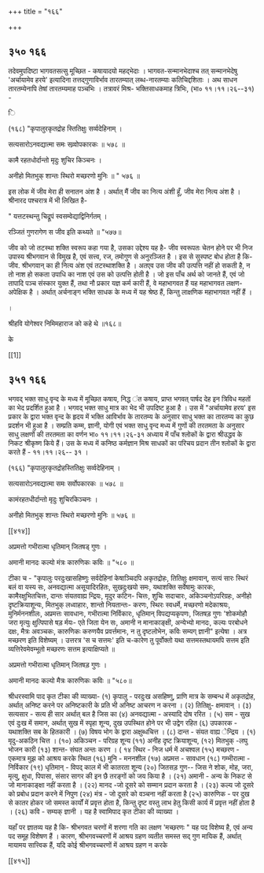 +++
title = "१६६"

+++


## ३५० १६६
तदेवमुपदिष्टा भागवतसत्सु मूच्छित - कषायादयो महद्भेदाः । भागवत-सन्मानभेदाश्च तत् सन्मानभेदेषु 'अर्चायामेव हरये' इत्यादिना तत्तद्गुणाविर्भाव तारतम्यात् लब्ध-नारतम्याः कतिचिद्दशिताः । अथ साधन तारतम्येनापि तेषां तारतम्यमाह पञ्चभिः । तत्रावरं मिश्र- भक्तिसाधकमाह त्रिभिः, (भा० ११।११।२६--३१) - 

ि 

(१६८) "कृपालुरकृतद्रोह स्तितिक्षुः सर्व्वदेहिनाम् । 

सत्यसारोऽनवद्यात्मा समः सव्र्वोपकारकः ॥ ५७८ ॥ 

कामै रहतधोर्दान्तो मृदुः शुचिर किञ्चनः । 

अनीहो मितभुक् शान्तः स्थिरो मच्छरणो मुनिः ॥ " ५७६ ॥ 

इस लोक में जीव मेरा ही सनातन अंश है । अर्थात् मैं जीव का नित्य अंशी हूँ, जीव मेरा नित्य अंश है । श्रीनारद पश्चरात्र में भी लिखित है- 

" यत्तटस्थन्तु चिद्रूपं स्वसम्वेद्याद्विनिर्गतम् । 

रञ्जितं गुणरागेण स जीव इति कथ्यते ॥ "५७७॥ 

जीव को जो तटस्था शक्ति स्वरूप कहा गया है, उसका उद्देश्य यह है- जीव स्वरूपतः चेतन होने पर भी निज उपास्य श्रीभगवान से विमुख है, एवं सत्त्व, रज, तमोगुण से अनुरञ्जित है । इस से सुस्पष्ट बोध होता है कि-जीव. श्रीभगवान् का ही नित्य अंश एवं तटस्थाशक्ति है । अतएव उस जीव की उत्पत्ति नहीं हो सकती है, न तो नाश हो सकता उपाधि का नाश एवं उस को उत्पत्ति होती है । जो इस पाँच अर्थ को जानते हैं, एवं जो तापादि पञ्च संस्कार युक्त हैं, तथा नौ प्रकार यज्ञ कर्म कारी हैं, वे महाभागवत हैं यह महाभागवत लक्षण- अपेक्षिक है । अर्थात् अर्चनाङ्ग भक्ति साधक के मध्य में यह श्रेष्ठ हैं, किन्तु लाक्षणिक महाभागवत नहीं हैं । 

। 

श्रीहवि योगेश्वर निमिमहाराज को कहे थे ॥१६८॥ 

के 

[[1]]


## ३५१ १६६
भगवद् भक्त साधु वृन्द के मध्य में मूच्छित कषाय, निद्ध ंत कषाय, प्राप्त भगवत् पार्षद देह इन त्रिविध महतों का भेद प्रदर्शित हुआ है । भगवद् भक्त साधु मात्र का भेद भी उपदिष्ट हुआ है । उस में "अर्चायामेव हरय' इस प्रकार के द्वारा भक्त वृन्द के हृदय में भक्ति आविर्भाव के तारतम्य के अनुसार साधु भक्त का तारतम्य का कुछ प्रदर्शन भी हुआ है । सम्प्रति कम्म, ज्ञानी, योगी एवं भक्त साधु वृन्द मध्य में गुणों की तरतमता के अनुसार साधु लक्षणों की तरतमता का वर्णन भा० ११।११।२६-३१ अध्याय में पाँच श्लोकों के द्वारा श्रीउद्धव के निकट श्रीकृष्ण किये हैं। उस के मध्य में कनिष्ठ कर्मज्ञान मिश्र साधकों का परिचय प्रदान तीन श्लोकों के द्वारा करते हैं - ११।११।२६-- ३१ । 

(१६६) "कृपालुरकृतद्रोहस्तितिक्षुः सर्व्वदेहिनाम् । 

सत्यसारोऽनवद्यात्मा समः सर्वोपकारकः ॥ ५७८ ॥ 

कामंरहतधीर्दान्तो मृदुः शुचिरकिञ्चनः । 

अनीहो मितभुक् शान्तः स्थिरो मच्छरणो मुनिः ॥ ५७६ ॥ 

[[४१४]] 



अप्रमत्तो गभीरात्मा धृतिमान् जितषड् गुणः । 

अमानी मानदः कल्यो मंत्रः कारुणिकः कविः ॥ "५८० ॥ 

टीका च - "कृपालुः परदुःखासहिष्णुः सर्वदेहिनां केषाञ्चिदपि अकृतद्रोहः, तितिक्षुः क्षमावान्, सत्यं सारः स्थिरं बलं वा यस्य सः, अनवद्यात्मा असूयादिरहितः, सुखदुःखयो समः, यथाशक्ति सर्वेषामुः कारकः, कामैरक्षुभितचित्तः, दान्तः संयतवाह्य न्द्रियः, मृदुर कटिन- चित्तः, शुचिः सदाचारः, अकिञ्चनोऽपरिग्रहः, अनीहो दृष्टक्रियाशून्यः, मितभुक् लध्वाहारः, शान्तो नियतान्तः- करणः, स्थिरः स्वधर्मे, मच्छरणो मदेकाश्रयः, मुनिर्मननशीलः, अप्रमत्तः सावधानः, गभीरात्मा निर्विकारः, धृतिमान् विपद्यप्यकृपणः, जितषड़ गुणः 'शोकमोहौ जरा मृत्युः क्षुत्पिपासे षड़ र्मयः- एते जिता येन सः, अमानी न मानाकाङ्क्षी, अन्येभ्यो मानदः, कल्यः परबोधने दक्षः, मैत्रः अवञ्चकः, कारुणिकः करुणयैव प्रवर्त्तमानः, न तु दृष्टलोभेन, कविः सम्यग् ज्ञानी" इत्येषा । अत्र मच्छरण इति विशेष्यम् । उत्तरत्र 'स च सत्तमः' इति च-कारेण तु पूर्वोक्तो यथा सत्तमस्तथायमपि सत्तम इति व्यत्तिरेवमेवम्भूतो मच्छरणः सत्तम इत्याक्षिप्यते ॥ 

अप्रमत्तो गभीरात्मा धृतिमान् जितषड़ गुणः । 

अमानी मानदः कल्यो मैत्रः कारुणिकः कविः ॥ "५८०॥ 

श्रीधरस्वामि पाद कृत टीका की व्याख्या- (१) कृपालु - परदुःख असहिष्णु, प्राणि मात्र के सम्बन्ध में अकृतद्रोह, अर्थात् अनिष्ट करने पर अनिष्टकारी के प्रति भी अनिष्ट आचरण न करना । (२) तितिक्षु- क्षमावान् । (३) सत्यसार - सत्य ही सार अर्थात् बल है जिस का (४) अनवद्यात्मा - अस्यादि दोष ररित । (५) सम - सुख एवं दुःख में समान, अर्थात् सुख में स्पृहा शून्य, दुख उपस्थित होने पर भी उद्वेग रहित (६) उपकारक - यथाशक्ति सब के हितकारी । (७) विषय भोग के द्वारा अक्षुब्धचित्त । (८) दान्त - संयत वाह्य ेन्द्रिय । (१) मृदु-अकठिन चित्त । (१०) अकिञ्चन - परिग्रह शून्य (११) अनीह दृष्ट क्रियाशून्य, (१२) मितभुक् -लघु भोजन कारी (१३) शान्त- संघत अन्तः करण । ( १४ स्थिर - निज धर्म में अचश्वल (१५) मच्छरण - एकमात्र मुझ को आश्रय करके स्थित (१६) मुनि - मननशील (१७) अप्रमत्त - सावधान (१८) गम्भीरात्मा - निर्विकार (१९) धृतिमान् - विपद् काल में भी कातरता शून्य (२०) जितसड़ गुण-- जिस ने शोक, मोह, जरा, मृत्यु, क्षुधा, पिपासा, संसार सागर की इन छै तरङ्गों को जय किया है । (२१) अमानी - अन्य के निकट से जो मानाकाङ्क्षा नहीं करता है । (२२) मानद -जो दूसरे को सम्मान प्रदान करता है । (२३) कल्य जो दूसरे को प्रबोध प्रदान करने में निपुण (२४) मंत्र - जो दूसरे को वञ्चना नहीं करता है (२५) कारुणिक - पर दुख से कातर होकर जो समस्त कार्यों में प्रवृत्त होता है, किन्तु दृष्ट वस्तु लाभ हेतु किसी कार्य में प्रवृत्त नहीं होता है । (२६) कवि - सम्यक् ज्ञानी । यह है स्वामिपाद कृत टीका की व्याख्या । 

यहाँ पर ज्ञातव्य यह है कि- श्रीभगवत चरणों में शरणा गति का लक्षण 'मच्छरणः " यह पद विशेष्य है, एवं अन्य पद समूह विशेषण हैं । कारण, श्रीभगवच्चरणों में आश्रय ग्रहण व्यतीत समस्त सद् गुण मायिक हैं, अर्थात् मायामय सात्त्विक हैं, यदि कोई श्रीभगवच्चरणों में आश्रय ग्रहण न करके 



[[४१५]]
